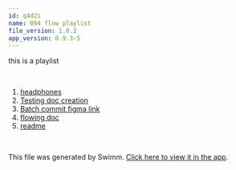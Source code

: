```yaml
---
id: q4d2i
name: 094 flow playlist
file_version: 1.0.2
app_version: 0.9.3-5
---
```


<!-- Intro - Do not remove this comment -->
this is a playlist

<br/>

<!-- Steps - Do not remove this comment -->
1. [headphones](https://www.youtube.com/watch?v=6CsJZxfZsL0&t=1s&ab_channel=MarquesBrownlee)
2. [Testing doc creation](testing-doc-creation.LTxBk.sw.md)
3. [Batch commit figma link](https://www.figma.com/file/prhW0buKymkMyOM6pxI9Fu/%5B0.9.1~-1.0.0%5D-Editor?node-id=746%3A108095)
4. [flowing doc](flowing-doc.PIv3p.sw.md)
5. [readme](https://raw.githubusercontent.com/AddieCohen/stoke-weather/main/README.md)


<br/>

This file was generated by Swimm. [Click here to view it in the app](https://swimm-web-app.web.app/repos/Z2l0aHViJTNBJTNBc3Rva2Utd2VhdGhlciUzQSUzQUFkZGllQ29oZW4=/docs/q4d2i).